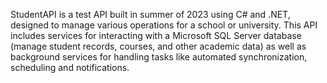 StudentAPI is a test API built in summer of 2023 using C# and .NET, designed to manage various operations for a school or university. This API includes services for interacting with a Microsoft SQL Server database (manage student records, courses, and other academic data) as well as background services for handling tasks like automated synchronization, scheduling and notifications.
